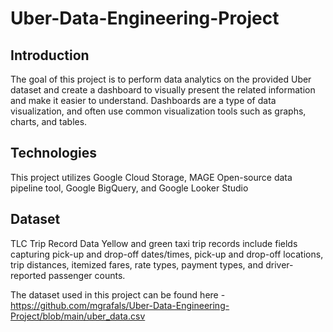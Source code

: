 # Uber-Data-Engineering-Project

## Introduction
The goal of this project is to perform data analytics on the provided Uber dataset and create a dashboard to visually present the related information and make it easier to understand. Dashboards are a type of data visualization, and often use common visualization tools such as graphs, charts, and tables.

## Technologies
This project utilizes Google Cloud Storage, MAGE Open-source data pipeline tool, Google BigQuery, and Google Looker Studio

## Dataset
TLC Trip Record Data Yellow and green taxi trip records include fields capturing pick-up and drop-off dates/times, pick-up and drop-off locations, trip distances, itemized fares, rate types, payment types, and driver-reported passenger counts.

The dataset used in this project can be found here - https://github.com/mgrafals/Uber-Data-Engineering-Project/blob/main/uber_data.csv

